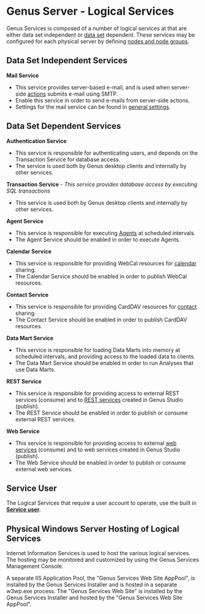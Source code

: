 # Genus Server - Logical Services

Genus Services is composed of a number of logical services at that are either data set independent or [data set](../../defining-an-app-model/general-settings/data-sets.md) dependent. These services may be configured for each physical server by defining [nodes and node groups](../../defining-an-app-model/services/nodes-and-node-groups.md).

## Data Set Independent Services

**Mail Service**

*   This service provides server-based e-mail, and is used when server-side [actions](../../defining-an-app-model/logic/action-orchestration/actions/index.md) submits e-mail using SMTP.
*   Enable this service in order to send e-mails from server-side actions.
*   Settings for the mail service can be found in [general settings](../../defining-an-app-model/general-settings/index.md).

## Data Set Dependent Services

**Authentication Service**

*   This service is responsible for authenticating users, and depends on the Transaction Service for database access.
*   The service is used both by Genus desktop clients and internally by other services.

**Transaction Service** - _This service provides database access by executing SQL transactions_

*   This service is used both by Genus desktop clients and internally by other services. 

**Agent Service**

*   This service is responsible for executing [Agents](../../defining-an-app-model/logic/agents.md) at scheduled intervals.
*   The Agent Service should be enabled in order to execute Agents.

**Calendar Service**

*   This service is responsible for providing WebCal resources for [calendar](../../defining-an-app-model/services/calendars.md) sharing.
*   The Calendar Service should be enabled in order to publish WebCal resources. 

**Contact Service**

*   This service is responsible for providing CardDAV resources for [contact](../../defining-an-app-model/services/contact-lists.md) sharing.
*   The Contact Service should be enabled in order to publish CardDAV resources.

**Data Mart Service**

*   This service is responsible for loading Data Marts into memory at scheduled intervals, and providing access to the loaded data to clients.
*   The Data Mart Service should be enabled in order to run Analyses that use Data Marts. 

**REST Service**

*   This service is responsible for providing access to external REST services (consume) and to [REST services](../../defining-an-app-model/services/rest-services/index.md) created in Genus Studio (publish).
*   The REST Service should be enabled in order to publish or consume external REST services.

**Web Service**

*   This service is responsible for providing access to external [web services](../../defining-an-app-model/services/web-services/index.md) (consume) and to web services created in Genus Studio (publish).
*   The Web Service should be enabled in order to publish or consume external web services.

## Service User

The Logical Services that require a user account to operate, use the built in **[Service user](../../defining-an-app-model/security/security-groups-and-user-accounts.md).**

## Physical Windows Server Hosting of Logical Services

Internet Information Services is used to host the various logical services. The hosting may be monitored and customized by using the Genus Services Management Console.

A separate IIS Application Pool, the "Genus Services Web Site AppPool", is installed by the Genus Services Installer and is hosted in a separate w3wp.exe process. The "Genus Services Web Site" is installed by the Genus Services Installer and hosted by the "Genus Services Web Site AppPool".